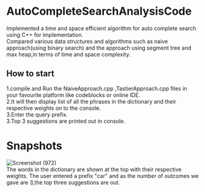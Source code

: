 # AutoCompleteSearchAnalysisCode
Implemented a time and space efficient algorithm for auto complete search using C++ for implementation.<br/>
Compared various data structures and algorithms such as naive approach(using binary search) and the approach using segment tree and max heap,in terms of time and space complexity.


## How to start
1.compile and Run the NaiveApproach.cpp ,TastierApproach.cpp files in your favourite platform like codeblocks or online IDE.<br/>
2.It will then display list of all the phrases in the dictionary and their respective weights on to the console.<br/>
3.Enter the query prefix.<br/>
3.Top 3 suggestions are printed out in console.
# Snapshots
![Screenshot (972)](https://user-images.githubusercontent.com/64676780/133203636-84130c3b-b4a0-4a69-8892-8f30bfc64459.png)<br/>
 The words in the dictionary are shown at the top with their respective weights. The user entered a prefix "car" and as the number of outcomes we gave are 3,the top three suggestions are out.
